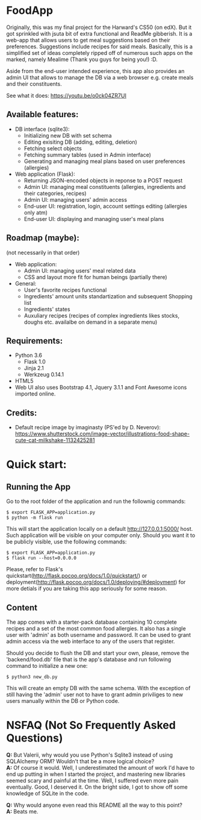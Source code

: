 # FoodApp

Originally, this was my final project for the Harward's CS50 (on edX). But it got sprinkled with jsuta bit of extra functional and ReadMe gibberish. It is a web-app that allows users to get meal suggestions based on their preferences. Suggestions include recipes for said meals. Basically, this is a simplified set of ideas completely ripped off of numerous such apps on the marked, namely Mealime (Thank you guys for being you!) :D.

Aside from the end-user intended experience, this app also provides an admin UI that allows to manage the DB via a web browser e.g. create meals and their constituents.

See what it does: https://youtu.be/o0ck04ZR7UI

## Available features:
* DB interface (sqlite3):
  - Initializing new DB with set schema
  - Editing exisiting DB (adding, editing, deletion)
  - Fetching select objects
  - Fetching summary tables (used in Admin interface)
  - Generating and managing meal plans based on user preferences (allergies)
* Web application (Flask):
  - Returning JSON-encoded objects in reponse to a POST request
  - Admin UI: managing meal constituents (allergies, ingredients and their categories, recipes)
  - Admin UI: managing users' admin access
  - End-user UI: registration, login, account settings editing (allergies only atm)
  - End-user UI: displaying and managing user's meal plans

## Roadmap (maybe):
(not necessarily in that order)
* Web application:
  - Admin UI: managing users' meal related data
  - CSS and layout more fit for human beings (partially there)
* General:
  - User's favorite recipes functional
  - Ingredients' amount units standartization and subsequent Shopping list
  - Ingredients' states
  - Auxuliary recipes (recipes of complex ingredients likes stocks, doughs etc. availalbe on demand in a separate menu)

## Requirements:
- Python 3.6
  - Flask 1.0
  - Jinja 2.1
  - Werkzeug 0.14.1
- HTML5
- Web UI also uses Bootstrap 4.1, Jquery 3.1.1 and Font Awesome icons imported online.

## Credits:
- Default recipe image by imaginasty (PS'ed by D. Neverov): https://www.shutterstock.com/image-vector/illustrations-food-shape-cute-cat-milkshake-1132425281

# Quick start:
## Running the App
Go to the root folder of the application and run the follownig commands:
```
$ export FLASK_APP=application.py
$ python -m flask run
```
This will start the application locally on a default http://127.0.0.1:5000/ host. Such application will be visible on your computer only. Should you want it to be publicly visible, use the following commands:
```
$ export FLASK_APP=application.py
$ flask run --host=0.0.0.0
```
Please, refer to Flask's quickstart(http://flask.pocoo.org/docs/1.0/quickstart/) or deployment(http://flask.pocoo.org/docs/1.0/deploying/#deployment) for more detials if you are taking this app seriously for some reason.

## Content
The app comes with a starter-pack database containing 10 complete recipes and a set of the most common food allergies.
It also has a single user with 'admin' as both username and password. It can be used to grant admin access via the web interface to any of the users that register.

Should you decide to flush the DB and start your own, please, remove the 'backend/food.db' file that is the app's database and run following command to initialize a new one:
```
$ python3 new_db.py
```
This will create an empty DB with the same schema. With the exception of still having the 'admin' user not to have  to grant admin priviliges to new users manually within the DB or Python code.


# NSFAQ (Not So Frequently Asked Questions)
**Q:** But Valerii, why would you use Python's Sqlite3 instead of using SQLAlchemy ORM? Wouldn't that be a more logical choice?  
**A:** Of course it would. Well, I underestimated the amount of work I'd have to end up putting in when I started the project, and mastering new libraries seemed scary and painful at the time. Well, I  suffered even more pain eventually. Good, I deserved it. On the bright side, I got to show off some knowledge of SQLite in the code.

**Q:** Why would anyone even read this README all the way to this point?  
**A:** Beats me.
